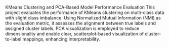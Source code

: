 KMeans Clustering and PCA-Based Model Performance Evaluation
This project evaluates the performance of KMeans clustering on multi-class data with slight class imbalance. Using Normalized Mutual Information (NMI) as the evaluation metric, it assesses the alignment between true labels and assigned cluster labels. PCA visualization is employed to reduce dimensionality and enable clear, scatterplot-based visualization of cluster-to-label mappings, enhancing interpretability.
